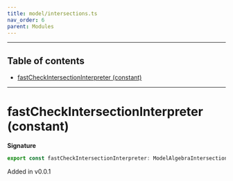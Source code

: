 ```yaml
---
title: model/intersections.ts
nav_order: 6
parent: Modules
---
```


---

<h2 class="text-delta">Table of contents</h2>

- [fastCheckIntersectionInterpreter (constant)](#fastcheckintersectioninterpreter-constant)

---

# fastCheckIntersectionInterpreter (constant)

**Signature**

```ts
export const fastCheckIntersectionInterpreter: ModelAlgebraIntersection1<FastCheckURI> = ...
```

Added in v0.0.1
